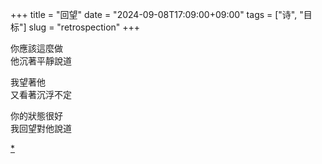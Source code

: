 +++
title = "回望"
date = "2024-09-08T17:09:00+09:00"
tags = ["诗", "目标"]
slug = "retrospection"
+++

你應該這麼做  
他沉著平靜說道

我望著他  
又看著沉浮不定

你的狀態很好  
我回望對他說道

[*](https://reuixiy.notion.site/0f2f053d96b84454a1706f9c3f1e13ec)